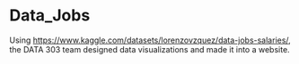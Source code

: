 # Data_Jobs
Using https://www.kaggle.com/datasets/lorenzovzquez/data-jobs-salaries/, the DATA 303 team designed data visualizations and made it into a website. 
